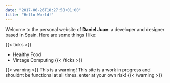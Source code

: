 ```yaml
---
date: "2017-06-26T18:27:58+01:00"
title: "Hello World!"
---
```


Welcome to the personal website of **Daniel Juan**: a developer and designer based in Spain. Here are some things I like:

{{< ticks >}}
* Healthy Food
* Vintage Computing
{{< /ticks >}}

{{< warning >}}
This is a warning! This site is a work in progress and shouldnt be functional at all times. enter at your own risk!
{{< /warning >}}
